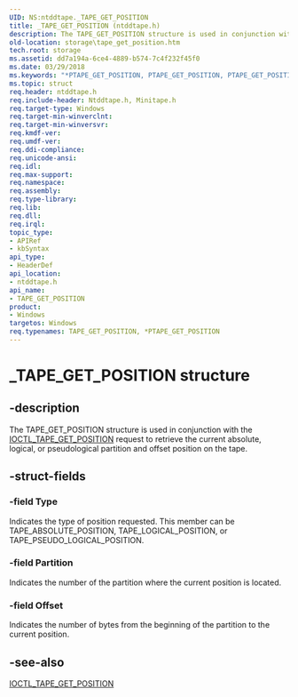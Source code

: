 ```yaml
---
UID: NS:ntddtape._TAPE_GET_POSITION
title: _TAPE_GET_POSITION (ntddtape.h)
description: The TAPE_GET_POSITION structure is used in conjunction with the IOCTL_TAPE_GET_POSITION request to retrieve the current absolute, logical, or pseudological partition and offset position on the tape.
old-location: storage\tape_get_position.htm
tech.root: storage
ms.assetid: dd7a194a-6ce4-4889-b574-7c4f232f45f0
ms.date: 03/29/2018
ms.keywords: "*PTAPE_GET_POSITION, PTAPE_GET_POSITION, PTAPE_GET_POSITION structure pointer [Storage Devices], TAPE_GET_POSITION, TAPE_GET_POSITION structure [Storage Devices], _TAPE_GET_POSITION, ntddtape/PTAPE_GET_POSITION, ntddtape/TAPE_GET_POSITION, storage.tape_get_position, structs-tape_e80e5f0f-02d5-4745-a2d1-3d94e8dc9959.xml"
ms.topic: struct
req.header: ntddtape.h
req.include-header: Ntddtape.h, Minitape.h
req.target-type: Windows
req.target-min-winverclnt: 
req.target-min-winversvr: 
req.kmdf-ver: 
req.umdf-ver: 
req.ddi-compliance: 
req.unicode-ansi: 
req.idl: 
req.max-support: 
req.namespace: 
req.assembly: 
req.type-library: 
req.lib: 
req.dll: 
req.irql: 
topic_type:
- APIRef
- kbSyntax
api_type:
- HeaderDef
api_location:
- ntddtape.h
api_name:
- TAPE_GET_POSITION
product:
- Windows
targetos: Windows
req.typenames: TAPE_GET_POSITION, *PTAPE_GET_POSITION
---
```


# _TAPE_GET_POSITION structure


## -description


The TAPE_GET_POSITION structure is used in conjunction with the <a href="https://msdn.microsoft.com/library/windows/hardware/ff560622">IOCTL_TAPE_GET_POSITION</a> request to retrieve the current absolute, logical, or pseudological partition and offset position on the tape.


## -struct-fields




### -field Type

Indicates the type of position requested. This member can be TAPE_ABSOLUTE_POSITION, TAPE_LOGICAL_POSITION, or TAPE_PSEUDO_LOGICAL_POSITION.


### -field Partition

Indicates the number of the partition where the current position is located.


### -field Offset

Indicates the number of bytes from the beginning of the partition to the current position.


## -see-also




<a href="https://msdn.microsoft.com/library/windows/hardware/ff560622">IOCTL_TAPE_GET_POSITION</a>
 

 

